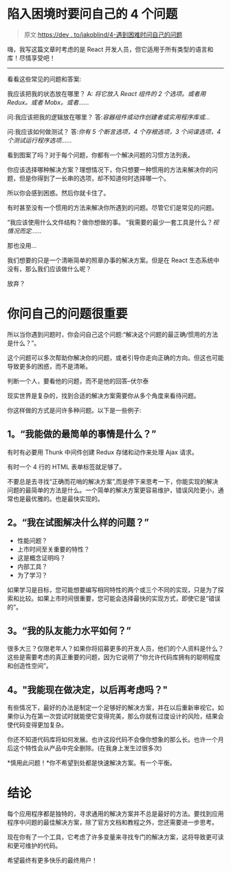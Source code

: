 # 陷入困境时要问自己的 4 个问题

> 原文:[https://dev . to/jakoblind/4-遇到困难时问自己的问题](https://dev.to/jakoblind/4-questions-to-ask-yourself-when-you-get-stuck)

嗨，我写这篇文章时考虑的是 React 开发人员，但它适用于所有类型的语言和库！尽情享受吧！

* * *

看看这些常见的问题和答案:

我应该把我的状态放在哪里？
A: *将它放入 React 组件的 2 个选项。或者用 Redux。或者 Mobx。或者……*

问:我应该把我的逻辑放在哪里？
答:*容器组件或动作创建者或实用程序库或…*

问:我应该如何做测试？
答:*你有 5 个断言选项，4 个存根选项，3 个间谍选项，4 个测试运行程序选项……*

看到图案了吗？对于每个问题，你都有一个解决问题的习惯方法列表。

你应该选择哪种解决方案？理想情况下，你只想要一种惯用的方法来解决你的问题，但是你得到了一长串的选项，却不知道何时选择哪一个。

所以你会感到困惑。然后你就卡住了。

有时甚至没有一个惯用的方法来解决你所遇到的问题。尽管它们是常见的问题。

“我应该使用什么文件结构？做你想做的事。
“我需要的最少一套工具是什么？*视情况而定……*

那也没用…

我们想要的只是一个清晰简单的照章办事的解决方案。但是在 React 生态系统中没有，那么我们应该做什么呢？

放弃？

# 你问自己的问题很重要

所以当你遇到问题时，你会问自己这个问题:“解决这个问题的最正确/惯用的方法是什么？”。

这个问题可以多次帮助你解决你的问题，或者引导你走向正确的方向。但这也可能导致更多的困惑，而不是清晰。

判断一个人，要看他的问题，而不是他的回答–伏尔泰

现实世界是复杂的，找到合适的解决方案需要你从多个角度来看待问题。

你这样做的方式是问许多种问题。以下是一些例子:

## [](#1-whats-the-simplest-thing-i-can-do)1。“我能做的最简单的事情是什么？”

有时有必要用 Thunk 中间件创建 Redux 存储和动作来处理 Ajax 请求。

有时一个 4 行的 HTML 表单标签就足够了。

不要总是去寻找“正确而花哨的解决方案”,而是停下来思考一下，你能实现的解决问题的最简单的方法是什么。一个简单的解决方案更容易维护，错误风险更小，通常也是最优雅的。也是最快实现的。

## [](#2-what-kind-of-problem-am-i-trying-to-solve)2。“我在试图解决什么样的问题？”

*   性能问题？
*   上市时间至关重要的特性？
*   这是概念证明吗？
*   内部工具？
*   为了学习？

如果学习是目标，您可能想要编写相同特性的两个或三个不同的实现，只是为了探索和比较。如果上市时间很重要，您可能会选择最快的实现方式，即使它是“错误的”。

## [](#3-what-level-of-competency-does-my-teammates-have)3。“我的队友能力水平如何？”

很多大三？仅限老年人？如果你将招募更多的开发人员，他们的个人资料是什么？这些是需要考虑的真正重要的问题，因为它说明了“你允许代码库拥有的聪明程度和创造性空间”。

## [](#4-can-i-make-a-decision-now-and-revisit-later)4。"我能现在做决定，以后再考虑吗？"

有些情况下，最好的办法是制定一个足够好的解决方案，并在以后重新审视它。如果你认为在第一次尝试时就能使它变得完美，那么你就有过度设计的风险，结果会使代码变得更加复杂。

你还不知道代码库将如何发展。也许这段代码不会像你想象的那么长。也许一个月后这个特性会从产品中完全删除。(在我身上发生过很多次)

*慎用此问题！*你不希望到处都是快速解决方案。有一个平衡。

# [](#conclusion)结论

每个应用程序都是独特的，寻求通用的解决方案并不总是最好的方法。要找到应用程序中问题的最佳解决方案，除了官方文档和教程之外，您还需要进一步思考。

现在你有了一个工具，它考虑了许多变量来寻找专门的解决方案，这将导致更可读和更可维护的代码。

希望最终有更多快乐的最终用户！